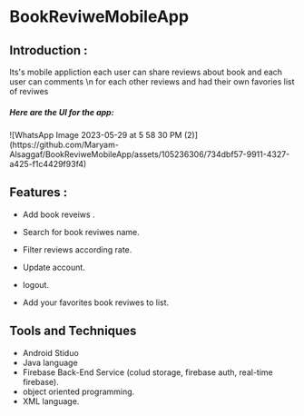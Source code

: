 # BookReviweMobileApp
<h2>Introduction :</h2>

<h7>Its's mobile appliction each user can share reviews about book and each user can comments \n
  for each other reviews and had their own favories list of reviwes  </h7> 

<h5>Here are the UI for the app: </h5>
![WhatsApp Image 2023-05-29 at 5 58 30 PM (2)](https://github.com/Maryam-Alsaggaf/BookReviweMobileApp/assets/105236306/734dbf57-9911-4327-a425-f1c4429f93f4)


<h2>Features :</h2>

- Add book reveiws .

- Search for book reviwes name. 

- Filter reviews according rate. 

- Update account.

- logout.

- Add your favorites book reviwes to list.


<h2>Tools and Techniques</h2>

- Android Stiduo 
- Java language
- Firebase Back-End Service (colud storage, firebase auth, real-time firebase).
- object oriented programming.
- XML language.
